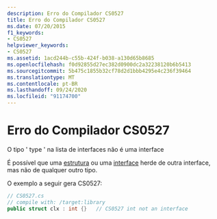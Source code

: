 ```yaml
---
description: Erro do Compilador CS0527
title: Erro do Compilador CS0527
ms.date: 07/20/2015
f1_keywords:
- CS0527
helpviewer_keywords:
- CS0527
ms.assetid: 1acd244b-c55b-424f-b038-a130d65b8685
ms.openlocfilehash: f0d92855d27ec382d0900dc2a32238120b6b5413
ms.sourcegitcommit: 5b475c1855b32cf78d2d1bbb4295e4c236f39464
ms.translationtype: MT
ms.contentlocale: pt-BR
ms.lasthandoff: 09/24/2020
ms.locfileid: "91174700"
---
```

# <a name="compiler-error-cs0527"></a>Erro do Compilador CS0527

O tipo ' type ' na lista de interfaces não é uma interface  
  
 É possível que uma [estrutura](../language-reference/builtin-types/struct.md) ou uma [interface](../language-reference/keywords/interface.md) herde de outra interface, mas não de qualquer outro tipo.  
  
 O exemplo a seguir gera CS0527:  
  
```csharp  
// CS0527.cs  
// compile with: /target:library  
public struct clx : int {}   // CS0527 int not an interface  
```
